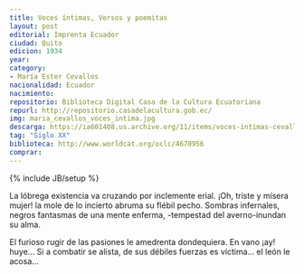 ```yaml
---
title: Voces íntimas, Versos y poemitas
layout: post
editorial: Imprenta Ecuador
ciudad: Quito
edicion: 1934
year: 
category:
- María Ester Cevallos
nacionalidad: Ecuador
nacimiento: 
repositorio: Biblioteca Digital Casa de la Cultura Ecuatoriana
repurl: http://repositorio.casadelacultura.gob.ec/
img: maria_cevallos_voces_intima.jpg
descarga: https://ia601408.us.archive.org/11/items/voces-intimas-cevallos/Voces%20%C3%ADntimas%20-%20Cevallos.pdf
tag: "Siglo XX"
biblioteca: http://www.worldcat.org/oclc/4670956
comprar: 
---
```

{% include JB/setup %}

La lóbrega existencia va cruzando por inclemente erial. ¡Oh, triste y mísera
mujer! la mole de lo incierto abruma
su flébil pecho. Sombras infernales,
negros fantasmas de una mente enferma,
-tempestad del averno-inundan su alma.

El furioso rugir de las pasiones
le amedrenta dondequiera. En vano ¡ay! huye...
Si a combatir se alista, de sus débiles
fuerzas es víctima... el león le acosa...
